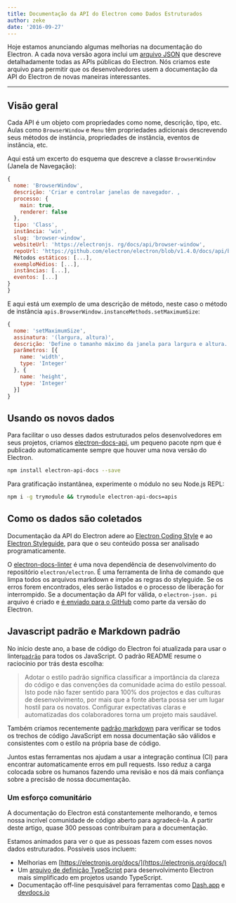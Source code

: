 ```yaml
---
title: Documentação da API do Electron como Dados Estruturados
author: zeke
date: '2016-09-27'
---
```


Hoje estamos anunciando algumas melhorias na documentação do Electron. A cada nova versão agora inclui um [arquivo JSON](https://github.com/electron/electron/releases/download/v1.4.1/electron-api.json) que descreve detalhadamente todas as APIs públicas do Electron. Nós criamos este arquivo para permitir que os desenvolvedores usem a documentação da API do Electron de novas maneiras interessantes.

---

## Visão geral

Cada API é um objeto com propriedades como nome, descrição, tipo, etc. Aulas como `BrowserWindow` e `Menu` têm propriedades adicionais descrevendo seus métodos de instância, propriedades de instância, eventos de instância, etc.

Aqui está um excerto do esquema que descreve a classe `BrowserWindow` (Janela de Navegação):

```js
{
  nome: 'BrowserWindow',
  descrição: 'Criar e controlar janelas de navegador. ,
  processo: {
    main: true,
    renderer: false
  },
  tipo: 'Class',
  instância: 'win',
  slug: 'browser-window',
  websiteUrl: 'https://electronjs. rg/docs/api/browser-window',
  repoUrl: 'https://github.com/electron/electron/blob/v1.4.0/docs/api/browser-window. d',
  Métodos estáticos: [...],
  exemploMédios: [...],
  instâncias: [...],
  eventos: [...]
}
}
```

E aqui está um exemplo de uma descrição de método, neste caso o método de instância `apis.BrowserWindow.instanceMethods.setMaximumSize`:

```js
{
  nome: 'setMaximumSize',
  assinatura: '(largura, altura)',
  descrição: 'Define o tamanho máximo da janela para largura e altura.',
  parâmetros: [{
    name: 'width',
    type: 'Integer'
  }, {
    name: 'height',
    type: 'Integer'
  }]
}
```

## Usando os novos dados

Para facilitar o uso desses dados estruturados pelos desenvolvedores em seus projetos, criamos [electron-docs-api](https://www.npmjs.com/package/electron-api-docs), um pequeno pacote npm que é publicado automaticamente sempre que houver uma nova versão do Electron.

```sh
npm install electron-api-docs --save
```

Para gratificação instantânea, experimente o módulo no seu Node.js REPL:

```sh
npm i -g trymodule && trymodule electron-api-docs=apis
```

## Como os dados são coletados

Documentação da API do Electron adere ao [Electron Coding Style](https://github.com/electron/electron/blob/master/docs/development/coding-style.md) e ao [Electron Styleguide](https://github.com/electron/electron/blob/master/docs/styleguide.md#readme), para que o seu conteúdo possa ser analisado programaticamente.

O [electron-docs-linter](https://github.com/electron/electron-docs-linter) é uma nova dependência de desenvolvimento do repositório `electron/electron`. É uma ferramenta de linha de comando que limpa todos os arquivos markdown e impõe as regras do styleguide. Se os erros forem encontrados, eles serão listados e o processo de liberação for interrompido. Se a documentação da API for válida, o `electron-json. pi` arquivo é criado e [é enviado para o GitHub](https://github.com/electron/electron/releases/tag/v1.4.1) como parte da versão do Electron.

## Javascript padrão e Markdown padrão

No início deste ano, a base de código do Electron foi atualizada para usar o linter[`padrão`](http://standardjs.com/) para todos os JavaScript. O padrão README resume o raciocínio por trás desta escolha:

> Adotar o estilo padrão significa classificar a importância da clareza do código e das convenções da comunidade acima do estilo pessoal. Isto pode não fazer sentido para 100% dos projectos e das culturas de desenvolvimento, por mais que a fonte aberta possa ser um lugar hostil para os novatos. Configurar expectativas claras e automatizadas dos colaboradores torna um projeto mais saudável.

Também criamos recentemente [padrão markdown](https://github.com/zeke/standard-markdown) para verificar se todos os trechos de código JavaScript em nossa documentação são válidos e consistentes com o estilo na própria base de código.

Juntos estas ferramentas nos ajudam a usar a integração contínua (CI) para encontrar automaticamente erros em pull requests. Isso reduz a carga colocada sobre os humanos fazendo uma revisão e nos dá mais confiança sobre a precisão de nossa documentação.

### Um esforço comunitário

A documentação do Electron está constantemente melhorando, e temos nossa incrível comunidade de código aberto para agradecê-la. A partir deste artigo, quase 300 pessoas contribuíram para a documentação.

Estamos animados para ver o que as pessoas fazem com esses novos dados estruturados. Possíveis usos incluem:

- Melhorias em [https://electronjs.org/docs/](https://electronjs.org/docs/)
- Um [arquivo de definição TypeScript](https://github.com/electron/electron-docs-linter/blob/master/README.md#typescript-definitions) para desenvolvimento Electron mais simplificado em projetos usando TypeScript.
- Documentação off-line pesquisável para ferramentas como [Dash.app](https://kapeli.com/dash) e [devdocs.io](http://devdocs.io/)

